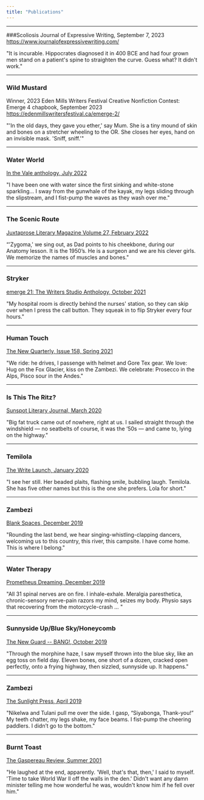 ```yaml
---
title: "Publications"
---
```


---
###Scoliosis
Journal of Expressive Writing, September 7, 2023 https://www.journalofexpressivewriting.com/

"It is incurable. Hippocrates diagnosed it in 400 BCE and had four grown men stand on a patient's spine to straighten the curve. Guess what? It didn't work."

---
### Wild Mustard
Winner, 2023 Eden Mills Writers Festival Creative Nonfiction Contest: Emerge 4 chapbook, September 2023 https://edenmillswritersfestival.ca/emerge-2/

"'In the old days, they gave you ether,' say Mum. She is a tiny mound of skin and bones on a stretcher wheeling to the OR. She closes her eyes, hand on an invisible mask. 'Sniff, sniff.'"

---
### Water World
[In the Vale anthology, July 2022](https://readquebec.ca/book/in-the-vale/)

"I have been one with water since the first sinking and white-stone sparkling... I sway from the gunwhale of the kayak, my legs sliding through the slipstream, and I fist-pump the waves as they wash over me."

---
### The Scenic Route
[Juxtaprose Literary Magazine Volume 27, February 2022](http://www.juxtaprosemagazine.org/the-scenic-route-by-doley-henderson/)

“'Zygoma,' we sing out, as Dad points to his cheekbone, during our Anatomy lesson. It is the 1950’s. He is a surgeon and we are his clever girls. We memorize the names of muscles and bones."

---
### Stryker
[emerge 21: The Writers Studio Anthology, October 2021](https://www.amazon.ca/emerge-21-Writers-Studio-Anthology/dp/1772870838)

"My hospital room is directly behind the nurses' station, so they can skip over when I press the call button. They squeak in to flip Stryker every four hours."

---
### Human Touch
[The New Quarterly, Issue 158, Spring 2021](https://tnq.ca/issues/issue-158/)

"We ride: he drives, I passenge with helmet and Gore Tex gear.
We love: Hug on the Fox Glacier, kiss on the Zambezi.
We celebrate: Prosecco in the Alps, Pisco sour in the Andes."

---
### Is This The Ritz?
[Sunspot Literary Journal, March 2020](https://sunspotlit.com/editions%3A-2020)

"Big fat truck came out of nowhere, right at us. I sailed straight through the windshield — no seatbelts of course, it was the ‘50s — and came to, lying on the highway." 

---
### Temilola
[The Write Launch, January 2020](https://thewritelaunch.com/2019/12/temilola/)

"I see her still. Her beaded plaits, flashing smile, bubbling laugh. Temilola. She has five other names but this is the one she prefers. Lola for short."

---
### Zambezi
[Blank Spaces, December 2019](https://blankspaces.alannarusnak.com/p/welcome.html#!/DIGITAL-Blank-Spaces-December-2019-56-pg/p/160707386/category=32566599)

"Rounding the last bend, we hear singing-whistling-clapping dancers, welcoming us to this country, this river, this campsite. I have come home. This is where I belong." 

---
### Water Therapy
[Prometheus Dreaming, December 2019](https://www.prometheusdreaming.com/water-therapy)

"All 31 spinal nerves are on fire. I inhale-exhale. Meralgia paresthetica, chronic-sensory nerve-pain razors my mind, seizes my body. Physio says that recovering from the motorcycle-crash ... "

---
### Sunnyside Up/Blue Sky/Honeycomb
[The New Guard -- BANG!, October 2019](https://www.newguardreview.com/bang)

"Through the morphine haze, I saw myself thrown into the blue sky, like an egg toss on field day. Eleven bones, one short of a dozen, cracked open perfectly, onto a frying highway, then sizzled, sunnyside up. It happens."

---
### Zambezi
[The Sunlight Press, April 2019](https://www.thesunlightpress.com/2019/04/09/zambezi/)

"Nikelwa and Tulani pull me over the side. I gasp, “Siyabonga, Thank-you!” My teeth chatter, my legs shake, my face beams. I fist-pump the cheering paddlers. I didn’t go to the bottom."

---
### Burnt Toast
[The Gaspereau Review, Summer 2001](http://www.gaspereau.com/meetthepress.php)

"He laughed at the end, apparently. 'Well, that's that, then,' I said to myself. 'Time to take World War Il off the walls in the den.' Didn't want any damn minister telling me how wonderful he was, wouldn't know him if he fell over him."
